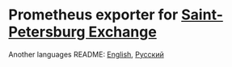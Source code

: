 # Prometheus exporter for [Saint-Petersburg Exchange](http://spbexchange.com/)

Another languages README: [English](https://github.com/DiTsi/spbexchange_exporter/README.md), [Русский](https://github.com/DiTsi/spbexchange_exporter/README.ru.md)


